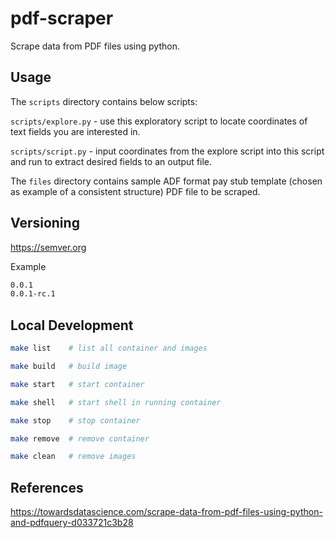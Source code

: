 # pdf-scraper

Scrape data from PDF files using python.

## Usage

The `scripts` directory contains below scripts:

`scripts/explore.py` - use this exploratory script to locate coordinates of text fields you are interested in.

`scripts/script.py` - input coordinates from the explore script into this script and run to extract desired fields to an output file.

The `files` directory contains sample ADF format pay stub template (chosen as example of a consistent structure) PDF file to be scraped.

## Versioning

<https://semver.org>

Example

```bash
0.0.1
0.0.1-rc.1
```

## Local Development

```bash
make list    # list all container and images

make build   # build image

make start   # start container

make shell   # start shell in running container

make stop    # stop container

make remove  # remove container

make clean   # remove images
```

## References

<https://towardsdatascience.com/scrape-data-from-pdf-files-using-python-and-pdfquery-d033721c3b28>
